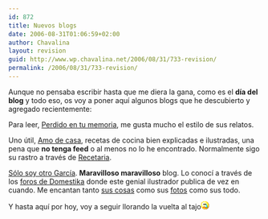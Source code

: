 ```yaml
---
id: 872
title: Nuevos blogs
date: 2006-08-31T01:06:59+02:00
author: Chavalina
layout: revision
guid: http://www.wp.chavalina.net/2006/08/31/733-revision/
permalink: /2006/08/31/733-revision/
---
```

Aunque no pensaba escribir hasta que me diera la gana, como es el **d&iacute;a del blog** y todo eso, os voy a poner aqu&iacute; algunos blogs que he descubierto y agregado recientemente:

Para leer, <a href="http://perdido.naikon.net/" target="_blank">Perdido en tu memoria</a>, me gusta mucho el estilo de sus relatos.

Uno &uacute;til, <a href="http://www.amodecasa.com/" target="_blank">Amo de casa</a>, recetas de cocina bien explicadas e ilustradas, una pena que **no tenga feed** o al menos no lo he encontrado. Normalmente sigo su rastro a través de <a href="http://horno.recetaria.com/" target="_blank">Recetaria</a>.

<a href="http://elsrgarcia.blogspot.com/" target="_blank">Sólo soy otro Garc&iacute;a</a>. **Maravilloso maravilloso** blog. Lo conoc&iacute; a través de los <a href="http://www.domestika.org/foros/index.php" target="_blank">foros de Domestika</a> donde este genial ilustrador publica de vez en cuando. Me encantan tanto <a href="http://www.elsrgarcia.com/" target="_blank">sus cosas</a> como sus <a href="http://www.flickr.com/photos/srgarcia" target="_blank">fotos</a> como sus todo.

Y hasta aqu&iacute; por hoy, voy a seguir llorando la vuelta al tajo![llorar](/imagenes/emoticonos/llorar.gif)